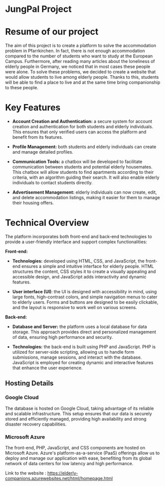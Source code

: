 # JungPal Project

# Resume of our project

The aim of this project is to create a platform to solve the accommodation problem in Pfarrkirchen. In fact, there is not enough accommodation compared to the number of students who want to study at the European Campus. Furthermore, after reading many articles about the loneliness of elderly people in Germany, we noticed that in most cases these people were alone. To solve these problems, we decided to create a website that would allow students to live among elderly people. Thanks to this, students will be able to find a place to live and at the same time bring companionship to these people.

# Key Features

- **Account Creation and Authentication:** a secure system for account creation and authentication for both students and elderly individuals. This ensures that only verified users can access the platform and benefit from its features.

- **Profile Management:** both students and elderly individuals can create and manage detailed profiles.

- **Communication Tools:** a chatbox will be developed to facilitate communication between students and potential elderly housemates. This chatbox will allow students to find apartments according to their criteria, with an algorithm guiding their search. It will also enable elderly individuals to contact students directly.

- **Advertisement Management:** elderly individuals can now create, edit, and delete accommodation listings, making it easier for them to manage their housing offers.

# Technical Overview

The platform incorporates both front-end and back-end technologies to provide a user-friendly interface and support complex functionalities:

**Front-end:** 

- **Technologies:** developed using HTML, CSS, and JavaScript, the front-end ensures a simple and intuitive interface for elderly people. HTML structures the content, CSS styles it to create a visually appealing and accessible design, and JavaScript adds interactivity and dynamic features.

- **User interface (UI)**: the UI is designed with accessibility in mind, using large fonts, high-contrast colors, and simple navigation menus to cater to elderly users. Forms and buttons are designed to be easily clickable, and the layout is responsive to work well on various screens.

**Back-end:** 

- **Database and Server:** the platform uses a local database for data storage. This approach provides direct and personalized management of data, ensuring high performance and security.

- **Technologies:** the back-end is built using PHP and JavaScript. PHP is utilized for server-side scripting, allowing us to handle form submissions, manage sessions, and interact with the database. JavaScript is employed for creating dynamic and interactive features that enhance the user experience.

## Hosting Details

### Google Cloud

The database is hosted on Google Cloud, taking advantage of its reliable and scalable infrastructure. This setup ensures that our data is securely stored and efficiently managed, providing high availability and strong disaster recovery capabilities.

### Microsoft Azure

The front-end, PHP, JavaScript, and CSS components are hosted on Microsoft Azure. Azure's platform-as-a-service (PaaS) offerings allow us to deploy and manage our application with ease, benefiting from its global network of data centers for low latency and high performance.

Link to the website : https://elderly-companions.azurewebsites.net/html/homepage.html 




